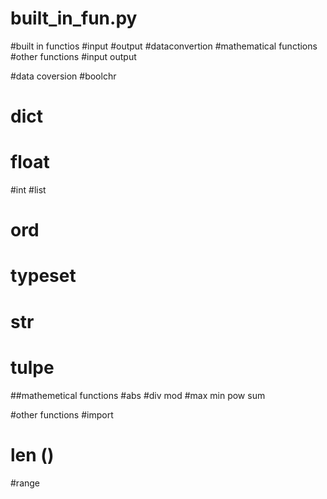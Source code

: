 # built_in_fun.py
#built in functios
#input
#output
#dataconvertion
#mathematical functions 
#other functions
#input output

#data coversion
#boolchr
# dict
# float 
#int
#list 
# ord 
# typeset 
# str 
# tulpe

##mathemetical functions 
#abs #div mod
#max min pow sum

#other functions 
#import 
# len ()
#range
#
